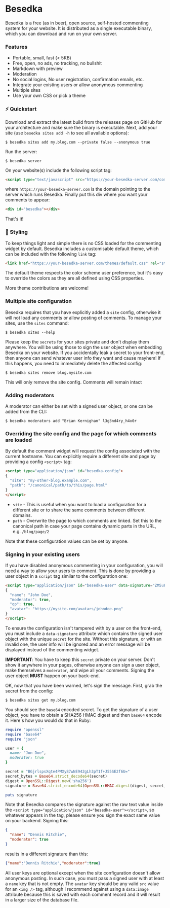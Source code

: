 # Besedka

Besedka is a free (as in beer), open source, self-hosted commenting system for your website. It is
distributed as a single executable binary, which you can download and run on your own server.

### Features

* Portable, small, fast (< 5KB)
* Free, open, no ads, no tracking, no bullshit
* Markdown with preview
* Moderation
* No social logins, No user registration, confirmation emails, etc.
* Integrate your existing users or allow anonymous commenting
* Multiple sites
* Use your own CSS or pick a theme

### ⚡️ Quickstart

Download and extract the latest build from the releases page on GitHub for your architecture and
make sure the binary is executable. Next, add your site (use `besedka sites add -h` to see all
available options):

    $ besedka sites add my.blog.com --private false --anonymous true

Run the server:

    $ besedka server

On your website(s) include the following script tag:

```html
<script type="text/javascript" src="https://your-besedka-server.com/comments.js" defer></script>
```

where `https://your-besedka-server.com` is the domain pointing to the server which runs Besedka.
Finally put this div where you want your comments to appear:

```html
<div id="besedka"></div>
```

That's it!

### 🎨 Styling

To keep things light and simple there is no CSS loaded for the commenting widget by default. Besedka
includes a customisable default theme, which can be included with the following `link` tag:

```html
<link href="https://your-besedka-server.com/themes/default.css" rel="stylesheet" />
```

The default theme respects the color scheme user preference, but it's easy to override the colors as
they are all defined using CSS properties.

More theme contributions are welcome!

### Multiple site configuration

Besedka requires that you have explicitly added a `site` config, otherwise it will not load any
comments or allow posting of comments. To manage your sites, use the `sites` command:

    $ besedka sites --help

Please keep the `secret`s for your sites private and don't display them anywhere. You will be using
those to sign the user object when embedding Besedka on your website. If you accidentally leak a
secret to your front-end, then anyone can send whatever user info they want and cause mayhem! If
this happens, you need to immediately delete the affected config:

    $ besedka sites remove blog.mysite.com

This will only remove the site config. Comments will remain intact

### Adding moderators

A moderator can either be set with a signed user object, or one can be added from the CLI:

    $ besedka moderators add "Brian Kernighan" l3g3nd4ry_h4x0r

### Overriding the site config and the page for which comments are loaded

By default the comment widget will request the config associated with the current hostname. You can
explicitly require a different site and page by providing a config `<script>` tag:

```html
<script type="application/json" id="besedka-config">
{
  "site": "my-other-blog.example.com",
  "path": "/canonical/path/to/this/page.html"
}
</script>
```

* `site` - This is useful when you want to load a configuration for a different site or to share the
  same comments between different domains.
* `path` - Overwrite the page to which comments are linked. Set this to the canonical path in case
  your page contains dynamic parts in the URL, e.g. `/blog/page/2`

Note that these configuration values can be set by anyone.

### Signing in your existing users

If you have disabled anonymous commenting in your configuration, you will need a way to allow your
users to comment. This is done by providing a user object in a `script` tag similar to the
configuration one:

```html
<script type="application/json" id="besedka-user" data-signature="ZM5uFayLvBydsRmnlxcvhaLKCHmUy7rkQH4JavmN0bY=">
{
  "name": "John Doe",
  "moderator": true,
  "op": true,
  "avatar": "https://mysite.com/avatars/johndoe.png"
}
</script>
```

To ensure the configuration isn't tampered with by a user on the front-end, you must include a
`data-signature` attribute which contains the signed user object with the unique `secret` for the
site. Without this signature, or with an invalid one, the user info will be ignored and an error
message will be displayed instead of the commenting widget.

**IMPORTANT**: You have to keep this `secret` private on your server. Don't show it anywhere in your
pages, otherwise anyone can sign a user object, make themselves a `moderator`, and wipe all your
comments. Signing the user object **MUST** happen on your back-end.

OK, now that you have been warned, let's sign the message. First, grab the secret from the config:

    $ besedka sites get my.blog.com

You should see the `base64` encoded secret. To get the signature of a user object, you have to
obtain a SHA256 HMAC digest and then `base64` encode it. Here's how you would do that in Ruby:

```ruby
require "openssl"
require "base64"
require "json"

user = {
  name: "Jon Doe",
  moderator: true
}

secret = "BGjrlspsXqte4PMXy87wNE942gLh3pT1f+J55SE2f6U="
secret_bytes = Base64.strict_decode64(secret)
digest = OpenSSL::Digest.new('sha256')
signature = Base64.strict_encode64(OpenSSL::HMAC.digest(digest, secret_bytes, user.to_json))

puts signature
```

Note that Besedka compares the signature against the raw text value inside the
`<script type="application/json" id="besedka-user"></script>`, so whatever appears in the
tag, please ensure you sign the exact same value on your backend. Signing this:

```json
{
  "name": "Dennis Ritchie",
  "moderator": true
}
```

results in a different signature than this:

```json
{"name":"Dennis Ritchie","moderator":true}
```

All user keys are optional except when the site configuration doesn't allow anonymous posting. In
such case, you must pass a signed user with at least a `name` key that is not empty. The `avatar`
key should be any valid `src` value for an `<img />` tag, although I recommend against using a
`data:image` attribute because this is saved with each comment record and it will result in a larger
size of the database file.

